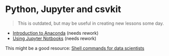 # Python, Jupyter and csvkit

> This is outdated, but may be useful in creating new lessons some day.

* [Introduction to Anaconda](lectures/python/intro-anaconda.md) (needs rework)
* [Using Jupyter Notbooks](lectures/python/using-jupyter.md) (needs rework)

This might be a good resource: [Shell commands for data scientists](https://www.datacamp.com/community/tutorials/shell-commands-data-scientist)